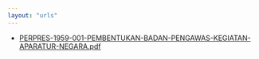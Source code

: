 ```yaml
---
layout: "urls"
---
```

* [PERPRES-1959-001-PEMBENTUKAN-BADAN-PENGAWAS-KEGIATAN-APARATUR-NEGARA.pdf](PERPRES-1959-001-PEMBENTUKAN-BADAN-PENGAWAS-KEGIATAN-APARATUR-NEGARA.pdf)
